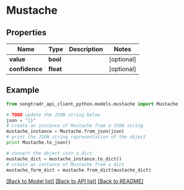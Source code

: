 # Mustache


## Properties

Name | Type | Description | Notes
------------ | ------------- | ------------- | -------------
**value** | **bool** |  | [optional] 
**confidence** | **float** |  | [optional] 

## Example

```python
from songtradr_api_client_python.models.mustache import Mustache

# TODO update the JSON string below
json = "{}"
# create an instance of Mustache from a JSON string
mustache_instance = Mustache.from_json(json)
# print the JSON string representation of the object
print Mustache.to_json()

# convert the object into a dict
mustache_dict = mustache_instance.to_dict()
# create an instance of Mustache from a dict
mustache_form_dict = mustache.from_dict(mustache_dict)
```
[[Back to Model list]](../README.md#documentation-for-models) [[Back to API list]](../README.md#documentation-for-api-endpoints) [[Back to README]](../README.md)


